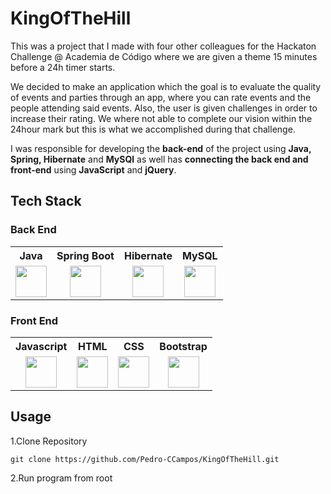 # KingOfTheHill

This was a project that I made with four other colleagues for the Hackaton Challenge @ Academia de Código where we are given a theme 15 minutes before a 24h timer starts. 
<p>We decided to make an application which the goal is to evaluate the quality of events and parties through an app, where you can rate events and the people attending said events. Also, the user is given challenges in order to increase their rating. We where not able to complete our vision within the 24hour mark but this is what we accomplished during that challenge. </p>
<p>I was responsible for developing the <b>back-end</b> of the project using <b>Java, Spring, Hibernate</b> and <b>MySQl</b> as well has <b>connecting the back end and front-end</b> using <b>JavaScript</b> and <b>jQuery</b>.</p>

## <b>Tech Stack</b>

### <p>Back End</p>

<table>
<tr>
<th>Java</th>
<th>Spring Boot</th>
<th>Hibernate</th>
<th>MySQL</th>

</tr>
<tr>
<td align="center"><img align="center" src="https://www.svgrepo.com/show/303388/java-4-logo.svg" height=50 width=50></td>
<td align="center"><img align="center" src="https://seeklogo.com/images/S/spring-logo-9A2BC78AAF-seeklogo.com.png" height=50 width=50></td>
<td align="center"><img src="https://seeklogo.com/images/H/hibernate-logo-8C95C75A24-seeklogo.com.png" height=50 width=50></td>
<td align="center"><img src="https://www.vectorlogo.zone/logos/mysql/mysql-official.svg" height=50 width=50></td>
</tr>
</table>
 
### <p>Front End</p>
<table>
<tr>
<th>Javascript</th>
<th>HTML</th>
<th>CSS</th>
<th>Bootstrap</th>
</tr>
<tr>
<td align="center"><img src="https://upload.wikimedia.org/wikipedia/commons/9/99/Unofficial_JavaScript_logo_2.svg" height=50 width=50></td>
<td align="center"><img src="https://cdn.worldvectorlogo.com/logos/html-1.svg" height=50 width=50></td>
<td align="center"><img src="https://seeklogo.com/images/C/css-3-logo-023C1A7171-seeklogo.com.png" height=50 width=50></td>
<td align="center"><img align="center" src="https://upload.wikimedia.org/wikipedia/commons/b/b2/Bootstrap_logo.svg" height=50 width=50></td>
</tr>
</table>

## Usage

1.Clone Repository

```
git clone https://github.com/Pedro-CCampos/KingOfTheHill.git
```

2.Run program from root
